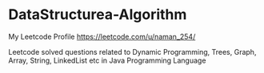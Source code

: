 # DataStructurea-Algorithm

My Leetcode Profile https://leetcode.com/u/naman_254/

Leetcode solved questions related to Dynamic Programming, Trees, Graph, Array, String, LinkedList etc in Java Programming Language
